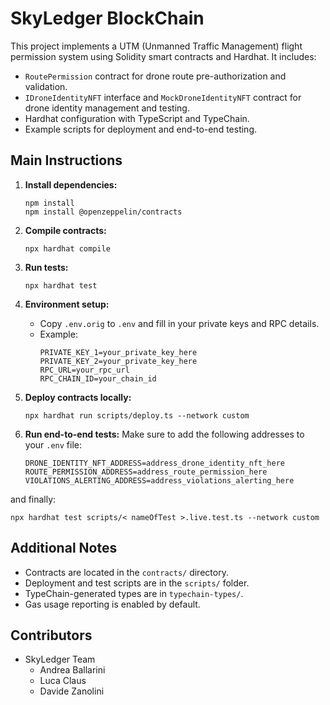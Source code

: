# SkyLedger BlockChain

This project implements a UTM (Unmanned Traffic Management) flight permission system using Solidity smart contracts and Hardhat. It includes:

- `RoutePermission` contract for drone route pre-authorization and validation.
- `IDroneIdentityNFT` interface and `MockDroneIdentityNFT` contract for drone identity management and testing.
- Hardhat configuration with TypeScript and TypeChain.
- Example scripts for deployment and end-to-end testing.

## Main Instructions

1. **Install dependencies:**

   ```shell
   npm install
   npm install @openzeppelin/contracts
   ```

2. **Compile contracts:**

   ```shell
   npx hardhat compile
   ```

3. **Run tests:**

   ```shell
   npx hardhat test
   ```

4. **Environment setup:**

   - Copy `.env.orig` to `.env` and fill in your private keys and RPC details.
   - Example:
     ```
     PRIVATE_KEY_1=your_private_key_here
     PRIVATE_KEY_2=your_private_key_here
     RPC_URL=your_rpc_url
     RPC_CHAIN_ID=your_chain_id
     ```

5. **Deploy contracts locally:**

   ```shell
   npx hardhat run scripts/deploy.ts --network custom
   ```

6. **Run end-to-end tests:**
Make sure to add the following addresses to your `.env` file:
   ```
   DRONE_IDENTITY_NFT_ADDRESS=address_drone_identity_nft_here
   ROUTE_PERMISSION_ADDRESS=address_route_permission_here
   VIOLATIONS_ALERTING_ADDRESS=address_violations_alerting_here
   ```
and finally:
   ```shell
   npx hardhat test scripts/< nameOfTest >.live.test.ts --network custom
   ```
   

## Additional Notes

- Contracts are located in the `contracts/` directory.
- Deployment and test scripts are in the `scripts/` folder.
- TypeChain-generated types are in `typechain-types/`.
- Gas usage reporting is enabled by default.

## Contributors

- SkyLedger Team
  - Andrea Ballarini
  - Luca Claus
  - Davide Zanolini

